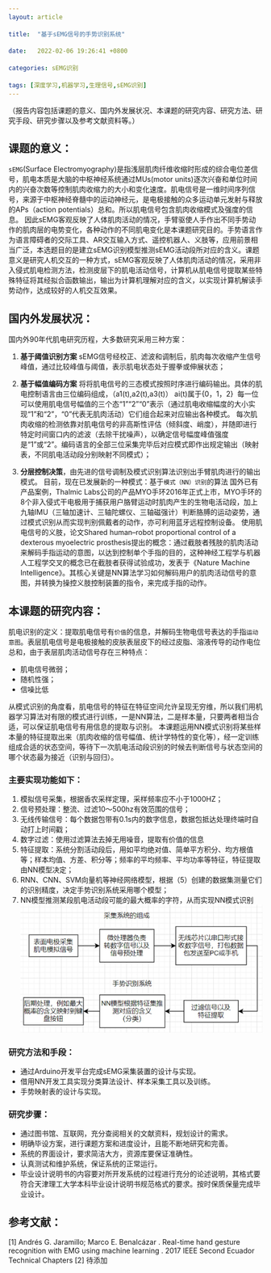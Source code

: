 ```yaml
---
layout: article

title:  "基于sEMG信号的手势识别系统"

date:   2022-02-06 19:26:41 +0800

categories: sEMG识别

tags: [深度学习,机器学习,生理信号,sEMG识别]
---
```


（报告内容包括课题的意义、国内外发展状况、本课题的研究内容、研究方法、研究手段、研究步骤以及参考文献资料等。）        
## 课题的意义：
  `sEMG`(Surface Electromyography)是指浅层肌肉纤维收缩时形成的综合电位差信号，肌电本质是大脑的中枢神经系统通过MUs(motor units)逐次兴奋和单位时间内的兴奋次数等控制肌肉收缩力的大小和变化速度。肌电信号是一维时间序列信号，来源于中枢神经脊髓中的运动神经元，是电极接触的众多运动单元发射与释放的APs（action potentials）总和。所以肌电信号包含肌肉收缩模式及强度的信息。
  因此sEMG客观反映了人体肌肉活动的情况，手臂驱使人手作出不同手势动作的肌肉层的电势变化，各种动作的不同肌电变化是本课题研究目的。手势语言作为语言障碍者的交际工具、AR交互输入方式、遥控机器人、义肢等，应用前景相当广泛，本选题目的是建立sEMG识别模型推测sEMG活动段所对应的含义。课题意义是研究人机交互的一种方式，sEMG客观反映了人体肌肉活动的情况，采用非入侵式肌电检测方法，检测皮层下的肌电活动信号，计算机从肌电信号提取某些特殊特征将其经拟合函数输出，输出为计算机理解对应的含义，以实现计算机解读手势动作，达成较好的人机交互效果。

## 国内外发展状况：
国内外90年代肌电研究历程，大多数研究采用三种方案：
1. **基于阈值识别方案**
  sEMG信号经校正、滤波和调制后，肌肉每次收缩产生信号峰值，通过比较峰值与阈值，表示肌电状态处于握拳或伸展状态；
2. **基于幅值编码方案**
  将将肌电信号的三态模式按照时序进行编码输出。具体的肌电控制语言由三位编码组成，（a1(t),a2(t),a3(t)） ai(t)属于{0，1，2}  每一位可以使用肌电信号幅值的三个态“1”“2”“0”表示（通过肌电收缩幅度的大小实现“1”和“2”，“0”代表无肌肉活动）它们组合起来对应输出各种模式。
  每次肌肉收缩的检测依靠对肌电信号的非高斯性评估（倾斜度、峭度），并随即进行特定时间窗口内的滤波（去除干扰噪声），以确定信号幅度峰值强度是“1”或“2”。编码语言的全部三位采集完毕后对应模式即作出规定输出（映射表，不同肌电活动段分别映射不同模式）；

3. **分层控制决策**，由先进的信号调制及模式识别算法识别出手臂肌肉进行的输出模式。
  目前，现在已发展新的一种模式：基于`模式（NN）识别`的算法
  国外已有产品案例，Thalmic Labs公司的产品MYO手环2016年正式上市，MYO手环的8个非入侵式干电极用于捕获用户胳臂运动时肌肉产生的生物电活动段，加上九轴IMU（三轴加速计、三轴陀螺仪、三轴磁强计）判断胳膊的运动姿势，通过模式识别从而实现判别佩戴者的动作，亦可利用蓝牙远程控制设备。
  使用肌电信号的义肢，论文Shared human–robot proportional control of a dexterous myoelectric prosthesis提出的概念：通过截肢者残肢的肌肉活动来解码手指运动的意图，以达到控制单个手指的目的，这种神经工程学与机器人工程学交叉的概念已在截肢者获得试验成功，发表于《Nature Machine Intelligence》。其核心关键是NN算法学习如何解码用户的肌肉活动信号的意图，并转换为操控义肢控制装置的指令，来完成手指的动作。
  
## 本课题的研究内容：
  肌电识别的定义：提取肌电信号有`价值`的信息，并解码生物电信号表达的手指`运动意图`。表层肌电信号是电极接触的皮肤表层皮下的经过皮脂、溶液传导的动作电位总和，由于表层肌肉活动信号存在三种特点：
  
 - 肌电信号微弱；
 - 随机性强；
 - 信噪比低
  
 从模式识别的角度看，肌电信号的特征在特征空间允许呈现无穷维，所以我们用机器学习算法对有限的模式进行训练，一是NN算法，二是样本量，只要两者相当合适，可以保证肌电信号有用信息的提取与识别。
 本课题运用NN模式识别将某些样本量的特征提取出来（肌肉收缩的信号幅值、统计学特性的变化等），经一定训练组成合适的状态空间，等待下一次肌电活动段识别的时候去判断信号与状态空间的哪个状态最为接近（识别与回归）。
  
### 主要实现功能如下：
 1. 模拟信号采集，根据香农采样定理，采样频率应不小于1000HZ；
 2. 信号预处理：整流、过滤10～500hz有效范围的信号；
 3. 无线传输信号：每个数据包带有0.1s内的数字信息，数据包抵达处理终端时自动打上时间戳；
 4. 数字过滤：使用过滤算法去掉无用噪音，提取有价值的信息
 5. 特征提取：系统分割活动段后，用如平均绝对值、简单平方积分、均方根值等；样本均值、方差、积分等；频率的平均频率、平均功率等特征，特征提取由NN模型决定；
 6. RNN、CNN、SVM向量机等神经网络模型，根据（5）创建的数据集测量它们的识别精度，决定手势识别系统采用哪个模型；
 7. NN模型推测某段肌电活动段可能的最大概率的字符，从而实现NN模式识别
 
![图1 设计流程与实现](https://github.com/allrobot/Study-Blog/raw/main/assets/images/2022-02-08-sEMG-proposal-report/设计流程与实现.png)

### 研究方法和手段：
- 通过Arduino开发平台完成sEMG采集装置的设计与实现。
- 借用NN开发工具实现分类算法设计、样本采集工具以及训练。
- 手势映射表的设计与实现。

### 研究步骤：
- 通过图书馆、互联网，充分查阅相关的文献资料，规划设计的需求。
- 明确毕设方案，进行课题方案和进度设计，且能不断地研究和完善。
- 系统的界面设计，要求简洁大方，资源库要保证准确性。
- 认真测试和维护系统，保证系统的正常运行。
- 毕业设计说明书的内容要对所开发系统的过程进行充分的论述说明，其格式要符合天津理工大学本科毕业设计说明书规范格式的要求。按时保质保量完成毕业设计。

## 参考文献：
[1] Andrés G. Jaramillo; Marco E. Benalcázar . Real-time hand gesture recognition with EMG using machine learning . 2017 IEEE Second Ecuador Technical Chapters
[2] 待添加